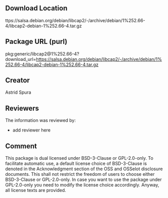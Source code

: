 ## Download Location

ttps://salsa.debian.org/debian/libcap2/-/archive/debian/1%252.66-4/libcap2-debian-1%252.66-4.tar.gz

## Package URL (purl)

pkg:generic/libcap2@1%252.66-4?download_url=https://salsa.debian.org/debian/libcap2/-/archive/debian/1%252.66-4/libcap2-debian-1%252.66-4.tar.gz

## Creator

Astrid Spura

## Reviewers

The information was reviewed by:

* add reviewer here

## Comment

This package is dual licensed under BSD-3-Clause or GPL-2.0-only. To facilitate automatic use, a default license choice of BSD-3-Clause is denoted in the Acknowledgment section of the OSS and OSSelot disclosure documents. This shall not restrict the freedom of users to choose either BSD-3-Clause or GPL-2.0-only. In case you want to use the package under GPL-2.0-only you need to modify the license choice accordingly. Anyway, all license texts are provided.